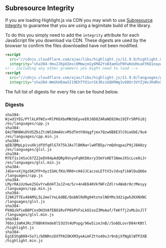 ## Subresource Integrity

If you are loading Highlight.js via CDN you may wish to use [Subresource Integrity](https://developer.mozilla.org/en-US/docs/Web/Security/Subresource_Integrity) to guarantee that you are using a legimitate build of the library.

To do this you simply need to add the `integrity` attribute for each JavaScript file you download via CDN. These digests are used by the browser to confirm the files downloaded have not been modified.

```html
<script
  src="//cdnjs.cloudflare.com/ajax/libs/highlight.js/11.9.0/highlight.min.js"
  integrity="sha384-9mu2JKpUImscOMmwjm1y6MA2YsW3amSoFNYwKeUHxaXYKQ1naywWmamEGMdviEen"></script>
<!-- including any other grammars you might need to load -->
<script
  src="//cdnjs.cloudflare.com/ajax/libs/highlight.js/11.9.0/languages/go.min.js"
  integrity="sha384-WmGkHEmwSI19EhTfO1nrSk3RziUQKRWg3vO0Ur3VYZjWvJRdRnX4/scQg+S2w1fI"></script>
```

The full list of digests for every file can be found below.

### Digests

```
sha384-Wjwd1YEG/PYlkLHTWIx+RlPK6XboMN3bEpveERJ8D8Z4RaNE02Ho19ZFrSRPGi0j /es/languages/cpp.js
sha384-Q4zTNH8WsDVdSZbiZtzWS1HmAUcvMSdTmth9Uqgfjmx7Qzw6B8E3lC9ieUbE/9u4 /es/languages/cpp.min.js
sha384-qEBJBMpLpivuXkjdfOfq0lG7X75kJAs7lBKNa+lwHTB5p/rmQdnqpaiP9jJ8A0zy /es/languages/glsl.js
sha384-M7Ef1sJ4SsC67Z22eDV84pAdQRp9VnynFqNtD8xry35mYsHET3AmeJXScLce0iJr /es/languages/glsl.min.js
sha384-J4Ge+xXjXgzbK2FP+OyzIGHLfKU/RR0+cH4JJCaczeLETtVIvJdvqfikWlDuQ66e /languages/cpp.js
sha384-LMyrRAiUz6we2SGvYrwDd4TJoJZ+m/5c+4n4E64KVkfWFcZdlrs4Wabr0crMesyy /languages/cpp.min.js
sha384-ZJ8K2T7Eu40AMSL5L2melYeL6dBE/QobNlRdRg04totelNOYMs3d2igwh2KXNXNC /languages/glsl.js
sha384-PkNQzkPieB8PCovDH3VAfEBO1RvFP6kPVFxLkO2soZ3MoAaf/TeKffj2vMLGxJlT /languages/glsl.min.js
sha384-76bnJJmR4JRcJT0BhKVmde8l53U3t4UPxpg/96w5izeJnB//5o6DLovrD04rKBtl /highlight.js
sha384-Eg1E5hgB08+5o7i/bDNRnzDXTPAIOKXM3yeAimFZtYo4OxJr9nbjXfNgblWTP2XB /highlight.min.js
```

